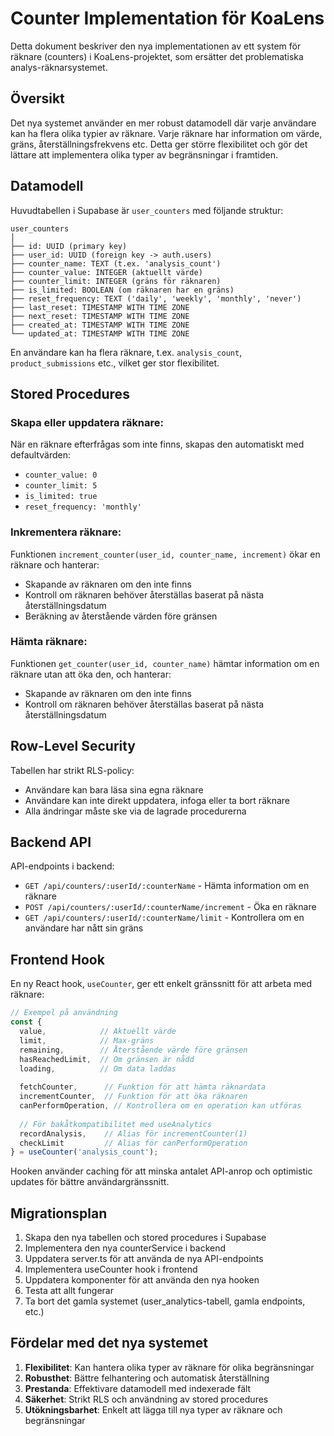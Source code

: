 # Counter Implementation för KoaLens

Detta dokument beskriver den nya implementationen av ett system för räknare (counters) i KoaLens-projektet, som ersätter det problematiska analys-räknarsystemet.

## Översikt

Det nya systemet använder en mer robust datamodell där varje användare kan ha flera olika typier av räknare. Varje räknare har information om värde, gräns, återställningsfrekvens etc. Detta ger större flexibilitet och gör det lättare att implementera olika typer av begränsningar i framtiden.

## Datamodell

Huvudtabellen i Supabase är `user_counters` med följande struktur:

```
user_counters
│
├── id: UUID (primary key)
├── user_id: UUID (foreign key -> auth.users)
├── counter_name: TEXT (t.ex. 'analysis_count')
├── counter_value: INTEGER (aktuellt värde)
├── counter_limit: INTEGER (gräns för räknaren)
├── is_limited: BOOLEAN (om räknaren har en gräns)
├── reset_frequency: TEXT ('daily', 'weekly', 'monthly', 'never')
├── last_reset: TIMESTAMP WITH TIME ZONE
├── next_reset: TIMESTAMP WITH TIME ZONE
├── created_at: TIMESTAMP WITH TIME ZONE
└── updated_at: TIMESTAMP WITH TIME ZONE
```

En användare kan ha flera räknare, t.ex. `analysis_count`, `product_submissions` etc., vilket ger stor flexibilitet.

## Stored Procedures

### Skapa eller uppdatera räknare:

När en räknare efterfrågas som inte finns, skapas den automatiskt med defaultvärden:
- `counter_value: 0`
- `counter_limit: 5`
- `is_limited: true`
- `reset_frequency: 'monthly'`

### Inkrementera räknare:

Funktionen `increment_counter(user_id, counter_name, increment)` ökar en räknare och hanterar:
- Skapande av räknaren om den inte finns
- Kontroll om räknaren behöver återställas baserat på nästa återställningsdatum
- Beräkning av återstående värden före gränsen

### Hämta räknare:

Funktionen `get_counter(user_id, counter_name)` hämtar information om en räknare utan att öka den, och hanterar:
- Skapande av räknaren om den inte finns
- Kontroll om räknaren behöver återställas baserat på nästa återställningsdatum

## Row-Level Security

Tabellen har strikt RLS-policy:
- Användare kan bara läsa sina egna räknare
- Användare kan inte direkt uppdatera, infoga eller ta bort räknare
- Alla ändringar måste ske via de lagrade procedurerna

## Backend API

API-endpoints i backend:

- `GET /api/counters/:userId/:counterName` - Hämta information om en räknare
- `POST /api/counters/:userId/:counterName/increment` - Öka en räknare
- `GET /api/counters/:userId/:counterName/limit` - Kontrollera om en användare har nått sin gräns

## Frontend Hook

En ny React hook, `useCounter`, ger ett enkelt gränssnitt för att arbeta med räknare:

```typescript
// Exempel på användning
const {
  value,            // Aktuellt värde
  limit,            // Max-gräns
  remaining,        // Återstående värde före gränsen
  hasReachedLimit,  // Om gränsen är nådd
  loading,          // Om data laddas
  
  fetchCounter,      // Funktion för att hämta räknardata
  incrementCounter,  // Funktion för att öka räknaren
  canPerformOperation, // Kontrollera om en operation kan utföras
  
  // För bakåtkompatibilitet med useAnalytics
  recordAnalysis,    // Alias för incrementCounter(1)
  checkLimit         // Alias för canPerformOperation
} = useCounter('analysis_count');
```

Hooken använder caching för att minska antalet API-anrop och optimistic updates för bättre användargränssnitt.

## Migrationsplan

1. Skapa den nya tabellen och stored procedures i Supabase
2. Implementera den nya counterService i backend
3. Uppdatera server.ts för att använda de nya API-endpoints
4. Implementera useCounter hook i frontend
5. Uppdatera komponenter för att använda den nya hooken
6. Testa att allt fungerar
7. Ta bort det gamla systemet (user_analytics-tabell, gamla endpoints, etc.)

## Fördelar med det nya systemet

1. **Flexibilitet**: Kan hantera olika typer av räknare för olika begränsningar
2. **Robusthet**: Bättre felhantering och automatisk återställning
3. **Prestanda**: Effektivare datamodell med indexerade fält
4. **Säkerhet**: Strikt RLS och användning av stored procedures
5. **Utökningsbarhet**: Enkelt att lägga till nya typer av räknare och begränsningar 